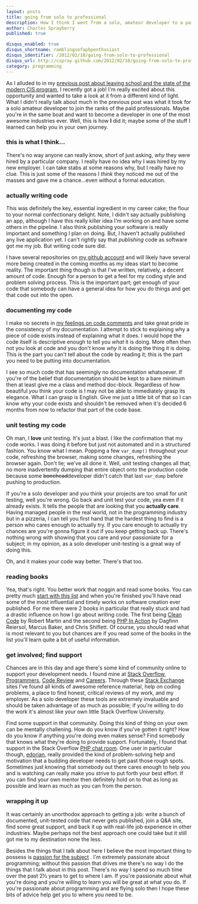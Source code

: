 ```yaml
---
layout: posts
title: going from solo to professional
description: How I think I went from a solo, amateur developer to a paid professional.
author: Charles Sprayberry
published: true

disqus_enabled: true
disqus_shortname: ramblingsofaphpenthusiast
disqus_identifier: /2012/02/10/going-from-solo-to-professional
disqus_url: http://cspray.github.com/2012/02/10/going-from-solo-to-professional.html
category: programming
---
```


As I alluded to in my <a href="{% post_url 2012-02-06-why-I-quit-school-what-it-would-take-to-stay %}">previous post about leaving school and the state of the modern CIS program</a>,
I recently got a job!  I'm really excited about this opportunity and wanted to take a look at it from a
different kind of light.  What I didn't really talk about much in the previous post was what it took
for a solo amateur developer to join the ranks of the paid professionals.  Maybe you're in the same
boat and want to become a developer in one of the most awesome industries ever.  Well, this is how **I**
did it; maybe some of the stuff I learned can help you in your own journey.

### this is what I think&hellip;

There's no way anyone can really know, short of just asking, <em>why</em> they were hired by a particular
company.  I really have no idea why I was hired by my new employer.  I can take stabs at some reasons why,
but I really have no clue.  This is just some of the reasons I <em>think</em> they noticed me out of
the masses and gave me a chance&hellip;even without a formal education.

### actually writing code

This was definitely the key, essential ingredient in my career cake; the flour to your normal confectionary
delight.  Note, I didn't say actually publishing an app, although I have this really killer idea I'm
working on and have some others in the pipeline.  I also think publishing your software is really important
and something I plan on doing.  But, I haven't actually published any live application yet.  I can't
rightly say that *publishing* code as software got me my job.  But writing code sure did.

I have several repositories on [my github account](http://www.github.com/cspray) and will likely have
several more being created in the coming months as my ideas start to become reality.  The important
thing though is that I've written, relatively, a decent amount of code.  Enough for a person to get a
feel for my coding style and problem solving process.  This is the important part; get enough of your code
that somebody can have a general idea for how you do things and get that code out into the open.

### documenting my code

I make no secrets in <a href="{% post_url 2012-01-02-comments-arent-evil %}">my feelings on code comments</a>
and take great pride in the consistency of my documentation.  I attempt to stick to explaining why
a piece of code exists instead of explaining what it does.  I would hope the code itself is descriptive
enough to tell you *what* it is doing.  More often then not you look at code and you don't know
*why* it is doing the thing it is doing.  This is the part you can't tell about the code by
reading it; this is the part you need to be putting into documentation.

I see so much code that has seemingly no documentation whatsoever.  If you're of the belief that documentation
should be kept to a bare minimum then at least give me a class and method doc-block.  Regardless of
how beautiful *you* think your code is I may not be able to immediately grasp its elegance.
What I can grasp is English.  Give me just a little bit of that so I can know why your code exists
and shouldn't be removed when it's decided 6 months from now to refactor that part of the code base.

### unit testing my code

Oh man, I **love** unit testing.  It's just a blast.  I like the confirmation that my code works.
I was doing it before but just not automated and in a structured fashion.  You know what I mean.  Popping
a few <code>var_dump()</code> throughout your code, refreshing the browser, making some changes, refreshing the
browser again.  Don't lie; we've all done it.  Well, unit testing changes all that; no more inadvertently
dumping that entire object onto the production code because some <strike>bonehead</strike>developer
didn't catch that last <code>var_dump</code> before pushing to production.

If you're a solo developer and you think your projects are too small for unit testing, well you're wrong.
Go back and unit test your code, yea even if it already exists.  It tells the people that are looking
that you **actually care**.  Having managed people in the real world, not in the programming
industry but in a pizzeria, I can tell you first hand that the hardest thing to find is a person who
cares enough to actually try.  If you care enough to actually try chances are you're gonna figure it
out if you keep getting back up.  There's nothing wrong with showing that you care and your passioniate
for a subject; in my opinion, as a solo developer unit-testing is a great way of doing this.

Oh, and it makes your code way better.  There's that too.

### reading books

Yea, that's right.  You better work that noggin and read some books.  You can pretty much
<a href="/my.so-archive/100-most-influential-programming-books.html">start with this list</a>
and when you're finished you'll have read some of the most influential and
timely works on software creation ever published.  For me there were 2 books in particular that really
stuck and had a drastic influence on how I go about writing code.  The first being [Clean Code](http://www.amazon.com/Clean-Code-Handbook-Software-Craftsmanship/dp/0132350882/ref=sr_1_1?ie=UTF8&qid=1328925273&sr=8-1)
by Robert Martin and the second being [PHP In Action](http://www.amazon.com/PHP-Action-Objects-Design-Agility/dp/1932394753/ref=sr_1_1?s=books&ie=UTF8&qid=1328925296&sr=1-1) by
Dagfinn Reiersol, Marcus Baker, and Chris Shiflett.  Of course, you should read what is most relevant
to you but chances are if you read some of the books in the list you'll learn quite a bit of useful information.

### get involved; find support

Chances are in this day and age there's some kind of community online to support your development
needs.  I found mine at [Stack Overflow](http://www.stackoverflow.com), [Programmers](http://programmers.stackexchange.com/),
[Code Review](http://codereview.stackexchange.com/) and [Careers](http://careers.stackoverflow.com/).
Through these [Stack Exchange](http://stackexchange.com/) sites I've found all kinds of awesome reference material,
help on coding problems, a place to find honest, critical reviews of my work, and my employer.  As a solo
developer these tools are extremely invaluable and should be taken advantage of as much as possible;
if you're willing to do the work it's almost like your own little Stack Overflow University.

Find some support in that community.  Doing this kind of thing on your own can be mentally challening.
How do you know if you've gotten it right?  How do you know if anything you're doing even makes sense?
Find somebody that knows what they're doing to provide support.  Fortunately, I found that support in the
Stack Overflow [PHP chat room](http://chat.stackoverflow.com/rooms/11/php).  One user in
particular though, [edorian](http://stackoverflow.com/users/285578/edorian), really
provided the kind of problem-solving help and motivation that a budding developer needs to get
past those rough spots.  Sometimes just knowing that somebody out there cares enough to help
you and is watching can really make you strive to put forth your best effort.  If you can
find your own mentor then definitely hold on to that as long as possible and learn
as much as you can from the person.

### wrapping it up

It was certainly an unorthodox approach to getting a job: write a bunch of documented, unit-tested
code that never gets published, join a Q&A site, find some great support, and back it up with real-life
job experience in other industries.  Maybe perhaps not the best approach one could take but it still
got me to my destination none the less.

Besides the things that I talk about here I believe the most important thing to possess is
<a href="{% post_url 2012-01-06-how-to-be-great-at-x %}">passion for the subject</a>
.  I'm extremely passionate about programming; without this passion that drives me there's no way I
do the things that I talk about in this post.  There's no way I spend so much time over the past 2&frac12;
years to get to where I am.  If you're passionate about what you're doing and you're willing to learn
you will be great at what you do.  If you're passionate about programming and are flying solo then I
hope these bits of advice help get you to where you need to be.
